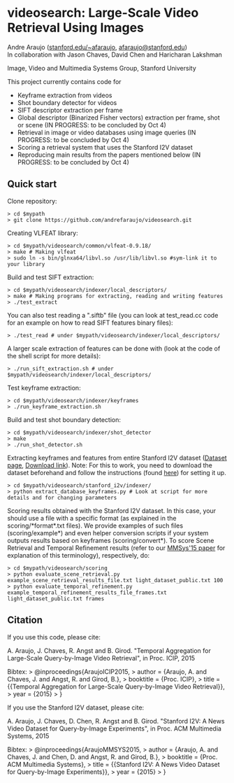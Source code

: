 # videosearch: Large-Scale Video Retrieval Using Images

Andre Araujo ([stanford.edu/~afaraujo](http://stanford.edu/~afaraujo), afaraujo@stanford.edu)  
In collaboration with Jason Chaves, David Chen and Haricharan Lakshman

Image, Video and Multimedia Systems Group, Stanford University

This project currently contains code for 
- Keyframe extraction from videos
- Shot boundary detector for videos
- SIFT descriptor extraction per frame
- Global descriptor (Binarized Fisher vectors) extraction per frame, shot or scene (IN PROGRESS: to be concluded by Oct 4)
- Retrieval in image or video databases using image queries (IN PROGRESS: to be concluded by Oct 4)
- Scoring a retrieval system that uses the Stanford I2V dataset
- Reproducing main results from the papers mentioned below (IN PROGRESS: to be concluded by Oct 4)

## Quick start

Clone repository:

    > cd $mypath
    > git clone https://github.com/andrefaraujo/videosearch.git

Creating VLFEAT library:

    > cd $mypath/videosearch/common/vlfeat-0.9.18/
    > make # Making vlfeat
    > sudo ln -s bin/glnxa64/libvl.so /usr/lib/libvl.so #sym-link it to your library

Build and test SIFT extraction:

    > cd $mypath/videosearch/indexer/local_descriptors/
    > make # Making programs for extracting, reading and writing features
    > ./test_extract

You can also test reading a ".siftb" file (you can look at test_read.cc code for an example on how to read SIFT features binary files):

    > ./test_read # under $mypath/videosearch/indexer/local_descriptors/

A larger scale extraction of features can be done with (look at the code of the shell script for more details):

    > ./run_sift_extraction.sh # under $mypath/videosearch/indexer/local_descriptors/ 

Test keyframe extraction:

    > cd $mypath/videosearch/indexer/keyframes
    > ./run_keyframe_extraction.sh

Build and test shot boundary detection:

    > cd $mypath/videosearch/indexer/shot_detector
    > make
    > ./run_shot_detector.sh

Extracting keyframes and features from entire Stanford I2V dataset ([Dataset page](http://blackhole1.stanford.edu/vidsearch/dataset/stanfordi2v.html), [Download link](http://purl.stanford.edu/zx935qw7203)). Note: For this to work, you need to download the dataset beforehand and follow the instructions (found [here](https://stacks.stanford.edu/file/druid:zx935qw7203/README.txt)) for setting it up.

    > cd $mypath/videosearch/stanford_i2v/indexer/
    > python extract_database_keyframes.py # Look at script for more details and for changing parameters

Scoring results obtained with the Stanford I2V dataset. In this case, your should use a file with a specific format (as explained in the scoring/\*format\*.txt files). We provide examples of such files (scoring/example\*) and even helper conversion scripts if your system outputs results based on keyframes (scoring/convert\*). To score Scene Retrieval and Temporal Refinement results (refer to our [MMSys'15 paper](http://web.stanford.edu/~afaraujo/Araujo_et_al_MMSys_v14.pdf) for explanation of this terminology), respectively, do:

    > cd $mypath/videosearch/scoring
    > python evaluate_scene_retrieval.py example_scene_retrieval_results_file.txt light_dataset_public.txt 100
    > python evaluate_temporal_refinement.py example_temporal_refinement_results_file_frames.txt light_dataset_public.txt frames

## Citation
If you use this code, please cite:

A. Araujo, J. Chaves, R. Angst and B. Girod. "Temporal Aggregation for Large-Scale Query-by-Image Video Retrieval", in Proc. ICIP, 2015

Bibtex:
    > @inproceedings{AraujoICIP2015,
    > author = {Araujo, A. and Chaves, J. and Angst, R. and Girod, B.},
    > booktitle = {Proc. ICIP},
    > title = {{Temporal Aggregation for Large-Scale Query-by-Image Video Retrieval}},
    > year = {2015}
    > }

If you use the Stanford I2V dataset, please cite:

A. Araujo, J. Chaves, D. Chen, R. Angst and B. Girod. "Stanford I2V: A News Video Dataset for Query-by-Image Experiments", in Proc. ACM Multimedia Systems, 2015

Bibtex:
    > @inproceedings{AraujoMMSYS2015,
    > author = {Araujo, A. and Chaves, J. and Chen, D. and Angst, R. and Girod, B.},
    > booktitle = {Proc. ACM Multimedia Systems},
    > title = {{Stanford I2V: A News Video Dataset for Query-by-Image Experiments}},
    > year = {2015}
    > }
